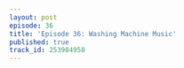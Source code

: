 ```yaml
---
layout: post
episode: 36
title: 'Episode 36: Washing Machine Music'
published: true
track_id: 253984958
---
```

<div class='list post-player' track='{{page.track_id}}'></div>